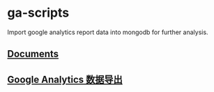 # ga-scripts
Import google analytics report data into mongodb for further analysis.

## [Documents](https://wyvernnot.github.io/ga-scripts/import.html)

## [Google Analytics 数据导出](./README_cn.md)
